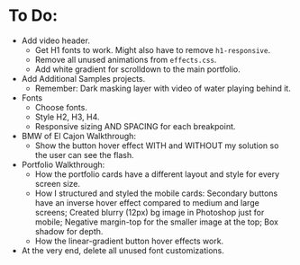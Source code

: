 # To Do:

- Add video header.
  - Get H1 fonts to work. Might also have to remove `h1-responsive`.
  - Remove all unused animations from `effects.css`.
  - Add white gradient for scrolldown to the main portfolio.
- Add Additional Samples projects.
  - Remember: Dark masking layer with video of water playing behind it.
- Fonts
  - Choose fonts.
  - Style H2, H3, H4.
  - Responsive sizing AND SPACING for each breakpoint.
- BMW of El Cajon Walkthrough:
  - Show the button hover effect WITH and WITHOUT my solution so the user can see the flash.
- Portfolio Walkthrough:
  - How the portfolio cards have a different layout and style for every screen size.
  - How I structured and styled the mobile cards: Secondary buttons have an inverse hover effect compared to medium and large screens; Created blurry (12px) bg image in Photoshop just for mobile; Negative margin-top for the smaller image at the top; Box shadow for depth.
  - How the linear-gradient button hover effects work.
- At the very end, delete all unused font customizations.
